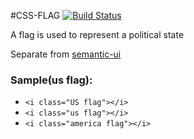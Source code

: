 #CSS-FLAG  [![Build Status](https://travis-ci.org/ssskip/css-flag.svg)](https://travis-ci.org/ssskip/css-flag)

A flag is used to represent a political state

Separate from [semantic-ui](https://github.com/Semantic-Org/Semantic-UI)

### Sample(us flag):

* 	`<i class="US flag"></i>`
* 	`<i class="us flag"></i>`
* 	`<i class="america flag"></i>`
